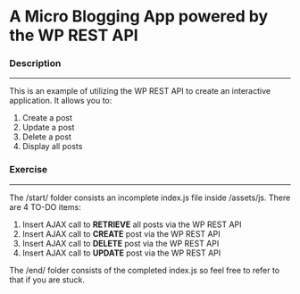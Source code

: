 # **A Micro Blogging App powered by the WP REST API**

### Description 
---
This is an example of utilizing the WP REST API to create an interactive application. It allows you to:
1. Create a post
2. Update a post
3. Delete a post
4. Display all posts

### Exercise
---
The /start/ folder consists an incomplete index.js file inside /assets/js. There are 4 TO-DO items: 
1. Insert AJAX call to **RETRIEVE** all posts via the WP REST API
2. Insert AJAX call to **CREATE** post via the WP REST API
3. Insert AJAX call to **DELETE** post via the WP REST API
4. Insert AJAX call to **UPDATE** post via the WP REST API

The /end/ folder consists of the completed index.js so feel free to refer to that if you are stuck.